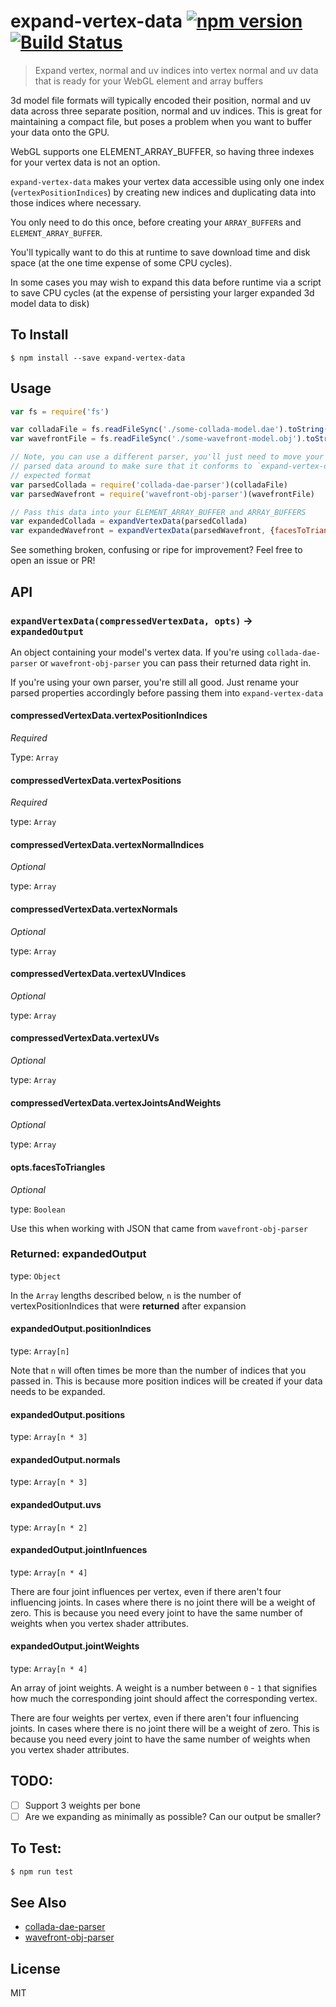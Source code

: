expand-vertex-data [![npm version](https://badge.fury.io/js/expand-vertex-data.svg)](http://badge.fury.io/js/expand-vertex-data) [![Build Status](https://travis-ci.org/chinedufn/expand-vertex-data.svg?branch=master)](https://travis-ci.org/chinedufn/expand-vertex-data)
====================


> Expand vertex, normal and uv indices into vertex normal and uv data that is ready for your WebGL element and array buffers

3d model file formats will typically encoded their position, normal and uv data across three separate position, normal and uv
indices. This is great for maintaining a compact file, but poses a problem when you want to buffer your data onto the GPU.

WebGL supports one ELEMENT_ARRAY_BUFFER, so having three indexes for your vertex data is not an option.

`expand-vertex-data` makes your vertex data accessible using only one index (`vertexPositionIndices`) by creating new indices and
duplicating data into those indices where necessary.

You only need to do this once, before creating your `ARRAY_BUFFER`s and `ELEMENT_ARRAY_BUFFER`.

You'll typically want to do this at runtime to save download time and disk space (at the one time expense of some CPU cycles).

In some cases you may wish to expand this data before runtime via a script to save CPU cycles (at the expense of persisting your larger expanded 3d model data to disk)

## To Install

```
$ npm install --save expand-vertex-data
```

## Usage

```js
var fs = require('fs')

var colladaFile = fs.readFileSync('./some-collada-model.dae').toString()
var wavefrontFile = fs.readFileSync('./some-wavefront-model.obj').toString()

// Note, you can use a different parser, you'll just need to move your
// parsed data around to make sure that it conforms to `expand-vertex-data`'s
// expected format
var parsedCollada = require('collada-dae-parser')(colladaFile)
var parsedWavefront = require('wavefront-obj-parser')(wavefrontFile)

// Pass this data into your ELEMENT_ARRAY_BUFFER and ARRAY_BUFFERS
var expandedCollada = expandVertexData(parsedCollada)
var expandedWavefront = expandVertexData(parsedWavefront, {facesToTriangles: true})
```

See something broken, confusing or ripe for improvement? Feel free to open an issue or PR!

## API

### `expandVertexData(compressedVertexData, opts)` -> `expandedOutput`

An object containing your model's vertex data. If you're using `collada-dae-parser` or `wavefront-obj-parser`
you can pass their returned data right in.

If you're using your own parser, you're still all good. Just rename your parsed properties accordingly before passing them into `expand-vertex-data`

#### compressedVertexData.vertexPositionIndices

*Required*

Type: `Array`

#### compressedVertexData.vertexPositions

*Required*

type: `Array`

#### compressedVertexData.vertexNormalIndices

*Optional*

type: `Array`

#### compressedVertexData.vertexNormals

*Optional*

type: `Array`

#### compressedVertexData.vertexUVIndices

*Optional*

type: `Array`

#### compressedVertexData.vertexUVs

*Optional*

type: `Array`

#### compressedVertexData.vertexJointsAndWeights

*Optional*

type: `Array`


#### opts.facesToTriangles

*Optional*

type: `Boolean`

Use this when working with JSON that came from `wavefront-obj-parser`

### Returned: expandedOutput

type: `Object`

In the `Array` lengths described below, `n` is the number of vertexPositionIndices that were **returned** after expansion

#### expandedOutput.positionIndices

type: `Array[n]`

Note that `n` will often times be more than the number of indices that you passed in.
This is because more position indices will be created if your data needs to be expanded.

#### expandedOutput.positions

type: `Array[n * 3]`

#### expandedOutput.normals

type: `Array[n * 3]`

#### expandedOutput.uvs

type: `Array[n * 2]`

#### expandedOutput.jointInfuences

type: `Array[n * 4]`

There are four joint influences per vertex, even if there aren't four influencing joints. In cases
where there is no joint there will be a weight of zero. This is because you need
every joint to have the same number of weights when you vertex shader attributes.

#### expandedOutput.jointWeights

type: `Array[n * 4]`

An array of joint weights. A weight is a number between `0` - `1` that signifies how
much the corresponding joint should affect the corresponding vertex.

There are four weights per vertex, even if there aren't four influencing joints. In cases
where there is no joint there will be a weight of zero. This is because you need
every joint to have the same number of weights when you vertex shader attributes.

## TODO:

- [ ] Support 3 weights per bone
- [ ] Are we expanding as minimally as possible? Can our output be smaller?

## To Test:

```sh
$ npm run test
```

## See Also

- [collada-dae-parser](https://github.com/chinedufn/collada-dae-parser)
- [wavefront-obj-parser](https://github.com/chinedufn/wavefront-obj-parser)

## License

MIT
